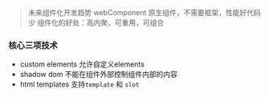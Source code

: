 > 未来组件化开发趋势 webComponent
> 原生组件，不需要框架，性能好代码少
> 组件化的好处：高内聚，可重用，可组合

### 核心三项技术
+ custom elements 允许自定义elements
+ shadow dom  不能在组件外部控制组件内部的内容
+ html templates 支持`template` 和 `slot`
